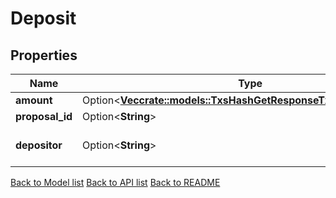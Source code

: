 # Deposit

## Properties

Name | Type | Description | Notes
------------ | ------------- | ------------- | -------------
**amount** | Option<[**Vec<crate::models::TxsHashGetResponseTxFeeAmountInner>**](_txs__hash__get_response_tx_fee_amount_inner.md)> |  | [optional]
**proposal_id** | Option<**String**> |  | [optional]
**depositor** | Option<**String**> | bech32 encoded address | [optional]

[Back to Model list](../README.md#documentation-for-models) [Back to API list](../README.md#documentation-for-api-endpoints) [Back to README](../README.md)



